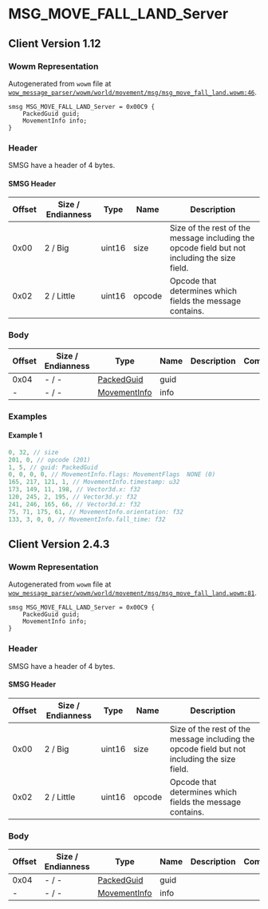 # MSG_MOVE_FALL_LAND_Server

## Client Version 1.12

### Wowm Representation

Autogenerated from `wowm` file at [`wow_message_parser/wowm/world/movement/msg/msg_move_fall_land.wowm:46`](https://github.com/gtker/wow_messages/tree/main/wow_message_parser/wowm/world/movement/msg/msg_move_fall_land.wowm#L46).
```rust,ignore
smsg MSG_MOVE_FALL_LAND_Server = 0x00C9 {
    PackedGuid guid;
    MovementInfo info;
}
```
### Header

SMSG have a header of 4 bytes.

#### SMSG Header

| Offset | Size / Endianness | Type   | Name   | Description |
| ------ | ----------------- | ------ | ------ | ----------- |
| 0x00   | 2 / Big           | uint16 | size   | Size of the rest of the message including the opcode field but not including the size field.|
| 0x02   | 2 / Little        | uint16 | opcode | Opcode that determines which fields the message contains.|

### Body

| Offset | Size / Endianness | Type | Name | Description | Comment |
| ------ | ----------------- | ---- | ---- | ----------- | ------- |
| 0x04 | - / - | [PackedGuid](../types/packed-guid.md) | guid |  |  |
| - | - / - | [MovementInfo](movementinfo.md) | info |  |  |

### Examples

#### Example 1

```c
0, 32, // size
201, 0, // opcode (201)
1, 5, // guid: PackedGuid
0, 0, 0, 0, // MovementInfo.flags: MovementFlags  NONE (0)
165, 217, 121, 1, // MovementInfo.timestamp: u32
173, 149, 11, 198, // Vector3d.x: f32
120, 245, 2, 195, // Vector3d.y: f32
241, 246, 165, 66, // Vector3d.z: f32
75, 71, 175, 61, // MovementInfo.orientation: f32
133, 3, 0, 0, // MovementInfo.fall_time: f32
```
## Client Version 2.4.3

### Wowm Representation

Autogenerated from `wowm` file at [`wow_message_parser/wowm/world/movement/msg/msg_move_fall_land.wowm:81`](https://github.com/gtker/wow_messages/tree/main/wow_message_parser/wowm/world/movement/msg/msg_move_fall_land.wowm#L81).
```rust,ignore
smsg MSG_MOVE_FALL_LAND_Server = 0x00C9 {
    PackedGuid guid;
    MovementInfo info;
}
```
### Header

SMSG have a header of 4 bytes.

#### SMSG Header

| Offset | Size / Endianness | Type   | Name   | Description |
| ------ | ----------------- | ------ | ------ | ----------- |
| 0x00   | 2 / Big           | uint16 | size   | Size of the rest of the message including the opcode field but not including the size field.|
| 0x02   | 2 / Little        | uint16 | opcode | Opcode that determines which fields the message contains.|

### Body

| Offset | Size / Endianness | Type | Name | Description | Comment |
| ------ | ----------------- | ---- | ---- | ----------- | ------- |
| 0x04 | - / - | [PackedGuid](../types/packed-guid.md) | guid |  |  |
| - | - / - | [MovementInfo](movementinfo.md) | info |  |  |

